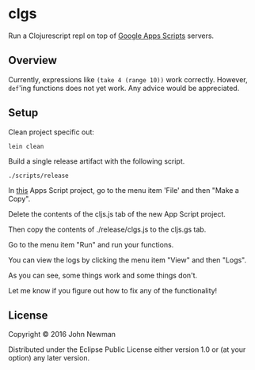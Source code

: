 # clgs

Run a Clojurescript repl on top of [Google Apps Scripts](https://developers.google.com/apps-script/) servers.

## Overview

Currently, expressions like `(take 4 (range 10))` work correctly. However, `def`'ing functions does not yet work. Any advice would be appreciated. 

## Setup

Clean project specific out:

    lein clean
     
Build a single release artifact with the following script.

    ./scripts/release

In [this](https://script.google.com/d/1vUqjhUd21PD84gXqgOUy9tpx-kpvLRn2kZh-2y9DpwTrf-JTwh2F0xp1/edit?usp=drive_web&folder=0ALH6Pc2iSIKdUk9PVA&splash=yes) Apps Script project, go to the menu item 'File' and then "Make a Copy".

Delete the contents of the cljs.js tab of the new App Script project.

Then copy the contents of ./release/clgs.js to the cljs.gs tab.

Go to the menu item "Run" and run your functions.

You can view the logs by clicking the menu item "View" and then "Logs".

As you can see, some things work and some things don't.

Let me know if you figure out how to fix any of the functionality!

## License

Copyright © 2016 John Newman

Distributed under the Eclipse Public License either version 1.0 or (at your option) any later version.

